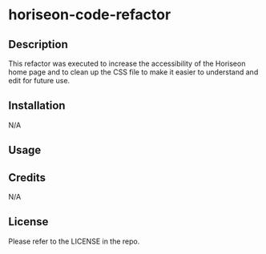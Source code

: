 # horiseon-code-refactor
## Description
This refactor was executed to increase the accessibility of the Horiseon home page and to clean up the CSS file to make it easier to understand and edit for future use.
## Installation
N/A
## Usage

## Credits
N/A
## License
Please refer to the LICENSE in the repo.